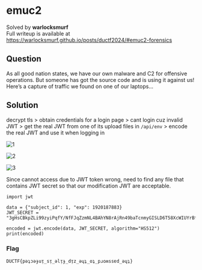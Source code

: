 # emuc2
Solved by **warlocksmurf**\
Full writeup is available at https://warlocksmurf.github.io/posts/ductf2024/#emuc2-forensics

## Question
As all good nation states, we have our own malware and C2 for offensive operations. But someone has got the source code and is using it against us! Here’s a capture of traffic we found on one of our laptops…

## Solution
decrypt tls > obtain credentials for a login page > cant login cuz invalid JWT > get the real JWT from one of its upload files in `/api/env` > encode the real JWT and use it when logging in

![1](https://i.ibb.co/NpKJTLM/Screenshot-2024-07-07-232625.png)

![2](https://i.ibb.co/h1NYrpt/Screenshot-2024-07-07-232756.png)

![3](https://i.ibb.co/NskNJvv/Screenshot-2024-07-07-233316.png)

Since cannot access due to JWT token wrong, need to find any file that contains JWT secret so that our modification JWT are acceptable. 
```
import jwt

data = {"subject_id": 1, "exp": 1920187883}
JWT_SECRET = "3gHsCBkpZLi99zyiPqfY/NfFJqZzmNL4BAhYN8rAjRn49baTcnmyGISLD6T58XcWIUYrBfltI2iq2N6OHQSrfqBRFxFta61PvmnfRyn8Ep8T55lvLT8Es62kN3x35Bcb0OZmOGmM/zKf2qadcBq3Nbq1MiIVKJMz4w3JOk4orwFPtSNpNh8uaSQQUNMKTT6cvD9bvRvFNeeHYSPhDFwayPIRr5TJ+BpIRTUTfc1C3WCKoOuXCz2t+ISZo5yYwZ6U5w7NKFTTuDqMP/dXevkVykuntdej55XE3fsCP+UVFUT2JrY+Z9Q1aKTgavQR5smYVn93RlpbFwCoSStoANnoi"

encoded = jwt.encode(data, JWT_SECRET, algorithm="HS512")
print(encoded)
```

### Flag
`DUCTF{pǝʇɔǝɟuᴉ_sᴉ_ǝlᴉɟ_dᴉz_ǝɥʇ_oʇ_pɹoʍssɐd_ǝɥʇ}`
